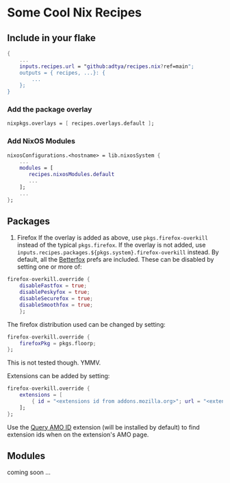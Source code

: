 # Some Cool Nix Recipes

## Include in your flake
```nix
{
    ...
    inputs.recipes.url = "github:adtya/recipes.nix?ref=main";
    outputs = { recipes, ...}: {
        ...
    };
}
```

### Add the package overlay
```nix
nixpkgs.overlays = [ recipes.overlays.default ];
```

### Add NixOS Modules
```nix
nixosConfigurations.<hostname> = lib.nixosSystem {
    ...
    modules = [
       recipes.nixosModules.default
       ...
    ];
    ...
};
```
## Packages
1. Firefox
If the overlay is added as above, use `pkgs.firefox-overkill` instead of the typical `pkgs.firefox`. If the overlay is not added, use `inputs.recipes.packages.${pkgs.system}.firefox-overkill` instead.
By default, all the [Betterfox](https://github.com/yokoffing/BetterFox) prefs are included. These can be disabled by setting one or more of:
```nix
firefox-overkill.override {
    disableFastfox = true;
    disablePeskyfox = true;
    disableSecurefox = true;
    disableSmoothfox = true;
    };
```
The firefox distribution used can be changed by setting:
```nix
firefox-overkill.override {
    firefoxPkg = pkgs.floorp;
};
```
This is not tested though. YMMV.

Extensions can be added by setting:
```nix
firefox-overkill.override {
    extensions = [
        { id = "<extensions id from addons.mozilla.org>"; url = "<extension url>";
    ];
};
```
Use the [Query AMO ID](https://github.com/mkaply/queryamoid) extension (will be installed by default) to find extension ids when on the extension's AMO page.

## Modules
 coming soon ...

